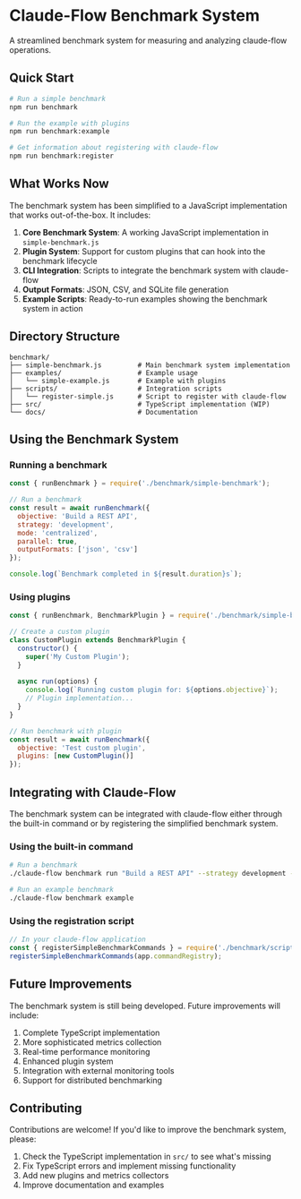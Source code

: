 # Claude-Flow Benchmark System

A streamlined benchmark system for measuring and analyzing claude-flow operations.

## Quick Start

```bash
# Run a simple benchmark
npm run benchmark

# Run the example with plugins
npm run benchmark:example

# Get information about registering with claude-flow
npm run benchmark:register
```

## What Works Now

The benchmark system has been simplified to a JavaScript implementation that works out-of-the-box. It includes:

1. **Core Benchmark System**: A working JavaScript implementation in `simple-benchmark.js`
2. **Plugin System**: Support for custom plugins that can hook into the benchmark lifecycle
3. **CLI Integration**: Scripts to integrate the benchmark system with claude-flow
4. **Output Formats**: JSON, CSV, and SQLite file generation
5. **Example Scripts**: Ready-to-run examples showing the benchmark system in action

## Directory Structure

```
benchmark/
├── simple-benchmark.js         # Main benchmark system implementation
├── examples/                   # Example usage
│   └── simple-example.js       # Example with plugins
├── scripts/                    # Integration scripts
│   └── register-simple.js      # Script to register with claude-flow
├── src/                        # TypeScript implementation (WIP)
└── docs/                       # Documentation
```

## Using the Benchmark System

### Running a benchmark

```javascript
const { runBenchmark } = require('./benchmark/simple-benchmark');

// Run a benchmark
const result = await runBenchmark({
  objective: 'Build a REST API',
  strategy: 'development',
  mode: 'centralized',
  parallel: true,
  outputFormats: ['json', 'csv']
});

console.log(`Benchmark completed in ${result.duration}s`);
```

### Using plugins

```javascript
const { runBenchmark, BenchmarkPlugin } = require('./benchmark/simple-benchmark');

// Create a custom plugin
class CustomPlugin extends BenchmarkPlugin {
  constructor() {
    super('My Custom Plugin');
  }
  
  async run(options) {
    console.log(`Running custom plugin for: ${options.objective}`);
    // Plugin implementation...
  }
}

// Run benchmark with plugin
const result = await runBenchmark({
  objective: 'Test custom plugin',
  plugins: [new CustomPlugin()]
});
```

## Integrating with Claude-Flow

The benchmark system can be integrated with claude-flow either through the built-in command or by registering the simplified benchmark system.

### Using the built-in command

```bash
# Run a benchmark
./claude-flow benchmark run "Build a REST API" --strategy development --parallel

# Run an example benchmark
./claude-flow benchmark example
```

### Using the registration script

```javascript
// In your claude-flow application
const { registerSimpleBenchmarkCommands } = require('./benchmark/scripts/register-simple');
registerSimpleBenchmarkCommands(app.commandRegistry);
```

## Future Improvements

The benchmark system is still being developed. Future improvements will include:

1. Complete TypeScript implementation
2. More sophisticated metrics collection
3. Real-time performance monitoring
4. Enhanced plugin system
5. Integration with external monitoring tools
6. Support for distributed benchmarking

## Contributing

Contributions are welcome! If you'd like to improve the benchmark system, please:

1. Check the TypeScript implementation in `src/` to see what's missing
2. Fix TypeScript errors and implement missing functionality
3. Add new plugins and metrics collectors
4. Improve documentation and examples